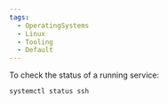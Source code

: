 ```yaml
---
tags:
  - OperatingSystems
  - Linux
  - Tooling
  - Default
---
```


To check the status of a running service:
```shell-session
systemctl status ssh
```